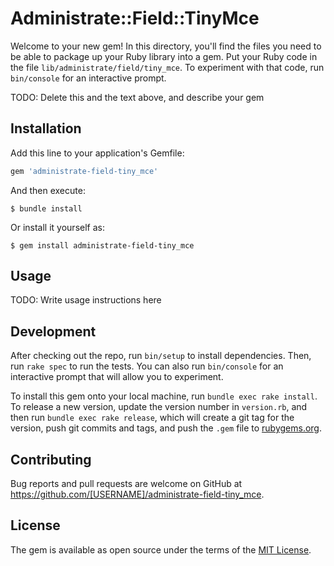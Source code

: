 # Administrate::Field::TinyMce

Welcome to your new gem! In this directory, you'll find the files you need to be able to package up your Ruby library into a gem. Put your Ruby code in the file `lib/administrate/field/tiny_mce`. To experiment with that code, run `bin/console` for an interactive prompt.

TODO: Delete this and the text above, and describe your gem

## Installation

Add this line to your application's Gemfile:

```ruby
gem 'administrate-field-tiny_mce'
```

And then execute:

    $ bundle install

Or install it yourself as:

    $ gem install administrate-field-tiny_mce

## Usage

TODO: Write usage instructions here

## Development

After checking out the repo, run `bin/setup` to install dependencies. Then, run `rake spec` to run the tests. You can also run `bin/console` for an interactive prompt that will allow you to experiment.

To install this gem onto your local machine, run `bundle exec rake install`. To release a new version, update the version number in `version.rb`, and then run `bundle exec rake release`, which will create a git tag for the version, push git commits and tags, and push the `.gem` file to [rubygems.org](https://rubygems.org).

## Contributing

Bug reports and pull requests are welcome on GitHub at https://github.com/[USERNAME]/administrate-field-tiny_mce.


## License

The gem is available as open source under the terms of the [MIT License](https://opensource.org/licenses/MIT).
